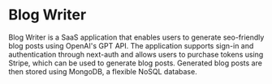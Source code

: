 # Blog Writer
Blog Writer is a SaaS application that enables users to generate seo-friendly blog posts using OpenAI's GPT API. The application supports sign-in and authentication through next-auth and allows users to purchase tokens using Stripe, which can be used to generate blog posts. Generated blog posts are then stored using MongoDB, a flexible NoSQL database.
